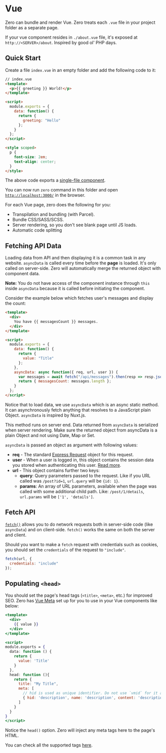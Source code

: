 # Vue

Zero can bundle and render Vue. Zero treats each `.vue` file in your project folder as a separate page.

If your vue component resides in `./about.vue` file, it's exposed at `http://<SERVER>/about`. Inspired by good ol' PHP days.

## Quick Start

Create a file `index.vue` in an empty folder and add the following code to it:

```html
// index.vue
<template>
  <p>{{ greeting }} World!</p>
</template>

<script>
  module.exports = {
    data: function() {
      return {
        greeting: "Hello"
      };
    }
  };
</script>

<style scoped>
  p {
    font-size: 2em;
    text-align: center;
  }
</style>
```

The above code exports a [single-file component](https://vuejs.org/v2/guide/single-file-components.html).

You can now run `zero` command in this folder and open [`http://localhost:3000/`](http://localhost:3000) in the browser.

For each Vue page, zero does the following for you:

- Transpilation and bundling (with Parcel).
- Bundle CSS/SASS/SCSS.
- Server rendering, so you don't see blank page until JS loads.
- Automatic code splitting

## Fetching API Data

Loading data from API and then displaying it is a common task in any website. `asyncData` is called every time before the **page** is loaded. It's only called on server-side. Zero will automatically merge the returned object with component data.

**Note:** You do not have access of the component instance through `this` inside `asyncData` because it is called before initiating the component.

Consider the example below which fetches user's messages and display the count:

```html
<template>
  <div>
    You have {{ messagesCount }} messages.
  </div>
</template>

<script>
  module.exports = {
    data: function() {
      return {
        value: "Title"
      };
    },
    asyncData: async function({ req, url, user }) {
      var messages = await fetch("/api/messages").then(resp => resp.json());
      return { messagesCount: messages.length };
    }
  };
</script>
```

Notice that to load data, we use `asyncData` which is an async static method. It can asynchronously fetch anything that resolves to a JavaScript plain Object. `asyncData` is inspired by Nuxt.js.

This method runs on server end. Data returned from `asyncData` is serialized when server rendering. Make sure the returned object from asyncData is a plain Object and not using Date, Map or Set.

`asyncData` is passed an object as argument with following values:

- **req** - The standard [Express Request](https://expressjs.com/en/4x/api.html#req) object for this request.
- **user** - When a user is logged in, this object contains the session data you stored when authenticating this user. [Read more](https://github.com/remoteinterview/zero/tree/master/docs/nodejs#sessions).
- **url** - This object contains further two keys:
  - **query**: Query parameters passed to the request. Like if you URL called was `/post?id=1`, `url.query` will be `{id: 1}`.
  - **params**: An array of URL parameters, available when the page was called with some additional child path. Like: `/post/1/details`, `url.params` will be `['1', 'details']`.

## Fetch API

[`fetch()`](https://developers.google.com/web/updates/2015/03/introduction-to-fetch) allows you to do network requests both in server-side code (like `asyncData`) and on client-side. `fetch()` works the same on both the server and client.

Should you want to make a `fetch` request with credentials such as cookies, you should set the `credentials` of the request to `"include"`.

```js
fetch(url, {
  credentials: "include"
});
```

## Populating `<head>`

You should set the page's head tags (`<title>`, `<meta>`, etc.) for improved SEO. Zero has [Vue Meta](https://github.com/nuxt/vue-meta) set up for you to use in your Vue components like below:

```jsx
<template>
  <div>
    {{ value }}
  </div>
</template>

<script>
module.exports = {
  data: function () {
    return {
      value: 'Title'
    }
  },
  head: function (){
    return {
      title: "My Title",
      meta: [
        // hid is used as unique identifier. Do not use `vmid` for it as it will not work
        { hid: 'description', name: 'description', content: 'description' }
      ]
    }
  }
}
</script>

```

Notice the `head()` option. Zero will inject any meta tags here to the page's HTML.

You can check all the supported tags [here](https://github.com/nuxt/vue-meta#recognized-metainfo-properties).

